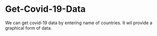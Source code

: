 # Get-Covid-19-Data
We can get covid-19 data by entering name of countries. It wil provide a graphical form of data.
